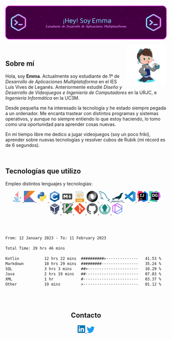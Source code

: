 ![Banner](banner-kuromiichi.png)

<img src="./octocat-kuromiichi.png" width=25% align=right />

<br>

## Sobre mí

Hola, soy **Emma**. Actualmente soy estudiante de 1º de _Desarrollo de Aplicaciones Multiplataforma_ en el IES Luis Vives de Leganés. Anteriormente estudié _Diseño y Desarrollo de Videojuegos e Ingeniería de Computadores_ en la URJC, e _Ingeniería Informática_ en la UC3M.

Desde pequeña me ha interesado la tecnología y he estado siempre pegada a un ordenador. Me encanta trastear con distintos programas y sistemas operativos, y aunque no siempre entiendo lo que estoy haciendo, lo tomo como una oportunidad para aprender cosas nuevas.

En mi tiempo libre me dedico a jugar videojuegos (soy un poco friki), aprender sobre nuevas tecnologías y resolver cubos de Rubik (mi récord es de 6 segundos).

<br>

## Tecnologías que utilizo

Empleo distintos lenguajes y tecnologías:

<div align="center">
    <a href="https://www.java.com/en/">
        <img src="./icons/java-original.svg" width=7% />
    </a>
    <a href="https://kotlinlang.org">
        <img src="./icons/kotlin-original.svg" width=7% />
    </a>
    <a href="https://python.org">
        <img src="./icons/python-original.svg" width=7% />
    </a>
    <a href="https://en.wikipedia.org/wiki/C_(programming_language)">
        <img src="./icons/c-original.svg" width=7% />
    </a>
    <a href="https://www.markdownguide.org/">
        <img src="./icons/markdown.png" width=7% />
    </a>
    <a href="https://www.w3.org/XML/">
        <img src="./icons/Xml_logo.svg" width=7% />
    </a>
    <a href="https://www.json.org/json-en.html">
        <img src="./icons/JSON_vector_logo.svg" width=7% />
    </a>
    <a href="https://www.mysql.com">
        <img src="./icons/mysql-icon.svg", width=7% />
    </a>
    <a href="https://mariadb.org">
        <img src="./icons/mariadb.svg", width=7% />
    </a>
    <a href="https://code.visualstudio.com">
        <img src="./icons/vscode-original.svg" width=7% />
    </a>
    <a href="https://www.jetbrains.com/idea">
        <img src="./icons/intellij-original.svg" width=7% />
    </a>
    <a href="https://www.jetbrains.com/datagrip">
        <img src="./icons/DataGrip.svg", width=7% />
    </a>
    <a href="https://www.virtualbox.org">
        <img src="./icons/virtualbox-icon.svg", width=7% />
    </a>
    <a href="https://www.vim.org">
        <img src="./icons/Vimlogo.svg" width=7% />
    </a>
    <a href="https://git-scm.com">
        <img src="./icons/git-original.svg" width=7% />
    </a>
    <a href="https://github.com">
        <img src="./icons/github.svg" width=7% />
    </a>
    <a href="https://www.gitkraken.com">
        <img src="./icons/gitkraken.svg" width=7% />
    </a>
    <a href="https://www.tabnine.com">
        <img src="./icons/tabnine.png" width=7% />
    </a>
</div>

<br><br>

<!--START_SECTION:waka-->

```text
From: 12 January 2023 - To: 11 February 2023

Total Time: 29 hrs 46 mins

Kotlin           12 hrs 22 mins  ##########>··············   41.53 %
Markdown         10 hrs 29 mins  #########················   35.24 %
SQL              3 hrs 3 mins    ##>······················   10.29 %
Java             2 hrs 19 mins   ##·······················   07.83 %
XML              1 hr            #························   03.37 %
Other            19 mins         >························   01.12 %
```

<!--END_SECTION:waka-->

<br><br>

<div align="center">
    <h2>Contacto</h2>
    <a href="https://www.linkedin.com/in/emma-fern%C3%A1ndez-barranco-583881251/">
        <img src="./icons/linkedin-original.svg" width=5%>
    </a>
    <a href="https://twitter.com/emmalikescoding">
        <img src="./icons/Twitter-logo.svg" width=5%>
    </a>
</div>